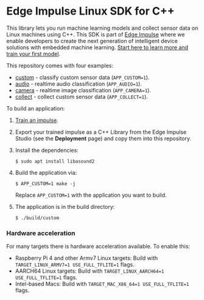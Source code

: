 # Edge Impulse Linux SDK for C++

This library lets you run machine learning models and collect sensor data on Linux machines using C++. This SDK is part of [Edge Impulse](https://www.edgeimpulse.com) where we enable developers to create the next generation of intelligent device solutions with embedded machine learning. [Start here to learn more and train your first model](https://docs.edgeimpulse.com).

This repository comes with four examples:

* [custom](source/custom.cpp) - classify custom sensor data (`APP_CUSTOM=1`).
* [audio](source/audio.cpp) - realtime audio classification (`APP_AUDIO=1`).
* [camera](source/camera.cpp) - realtime image classification (`APP_CAMERA=1`).
* [collect](source/collect.cpp) - collect custom sensor data (`APP_COLLECT=1`).

To build an application:

1. [Train an impulse](https://docs.edgeimpulse.com/docs).
1. Export your trained impulse as a C++ Library from the Edge Impulse Studio (see the **Deployment** page) and copy them into this repository.
1. Install the dependencies:

    ```
    $ sudo apt install libasound2
    ```

1. Build the application via:

    ```
    $ APP_CUSTOM=1 make -j
    ```

    Replace `APP_CUSTOM=1` with the application you want to build.

1. The application is in the build directory:

    ```
    $ ./build/custom
    ```

### Hardware acceleration

For many targets there is hardware acceleration available. To enable this:

* Raspberry Pi 4 and other Armv7 Linux targets: Build with `TARGET_LINUX_ARMV7=1 USE_FULL_TFLITE=1` flags.
* AARCH64 Linux targets: Build with `TARGET_LINUX_AARCH64=1 USE_FULL_TFLITE=1` flags.
* Intel-based Macs: Build with `TARGET_MAC_X86_64=1 USE_FULL_TFLITE=1` flags.

